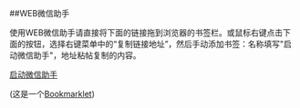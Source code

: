 ##WEB微信助手


使用WEB微信助手请直接将下面的链接拖到浏览器的书签栏。或鼠标右键点击下面的按钮，选择右键菜单中的“复制链接地址”，然后手动添加书签：名称填写"启动微信助手"，地址粘帖复制的内容。

<a onclick="return false;" href="javascript:void((function(){src='https://raw.github.com/helper4wx/helper4wx/latest/src/wx.js';element=document.createElement('script');element.setAttribute('src',src);document.body.appendChild(element);})())">启动微信助手</a>

(这是一个[Bookmarklet](http://en.wikipedia.org/wiki/Bookmarklet))